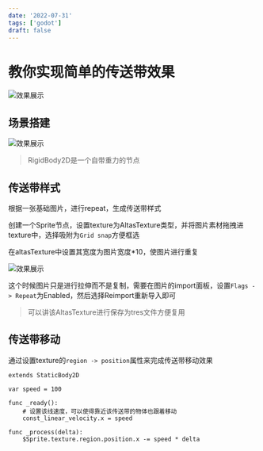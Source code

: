 ```yaml
---
date: '2022-07-31'
tags: ['godot']
draft: false
---
```


# 教你实现简单的传送带效果

<img data-id="20240608183952" src="https://cdn.ipfsscan.io/weibo/large/005ZoLfCgy1hqi4t4bas7j30xo0dkdhn.jpg" alt="效果展示" />

## 场景搭建

<img data-id="20240608184008" src="https://cdn.ipfsscan.io/weibo/large/005ZoLfCgy1hqi4teiu7vj30a408e0u2.jpg" alt="效果展示" />

> RigidBody2D是一个自带重力的节点

## 传送带样式

根据一张基础图片，进行repeat，生成传送带样式

创建一个Sprite节点，设置texture为AltasTexture类型，并将图片素材拖拽进texture中，选择吸附为`Grid snap`方便框选

在altasTexture中设置其宽度为图片宽度*10，使图片进行重复

<img data-id="20240608184027" src="https://cdn.ipfsscan.io/weibo/large/005ZoLfCgy1hqi4tpyhr2j30d20j4q6a.jpg" alt="效果展示" />

这个时候图片只是进行拉伸而不是复制，需要在图片的import面板，设置`Flags -> Repeat`为Enabled，然后选择Reimport重新导入即可

> 可以讲该AltasTexture进行保存为tres文件方便复用

## 传送带移动

通过设置texture的`region -> position`属性来完成传送带移动效果

```godot
extends StaticBody2D

var speed = 100

func _ready():
    # 设置该线速度，可以使得靠近该传送带的物体也跟着移动
    const_linear_velocity.x = speed

func _process(delta):
    $Sprite.texture.region.position.x -= speed * delta
```